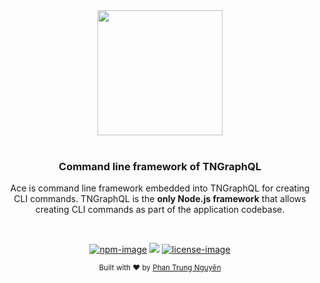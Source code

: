 <div align="center">
  <img src="https://phantrungnguyen.com/63026323.png" width="200px">
</div>

<br />

<div align="center">
  <h3>Command line framework of TNGraphQL</h3>
  <p> Ace is command line framework embedded into TNGraphQL for creating CLI commands.
   TNGraphQL is the <strong>only Node.js framework</strong>
   that allows creating CLI commands as part of the application codebase. </p>
</div>

<br />

<div align="center">

[![npm-image]][npm-url] ![][typescript-image] [![license-image]][license-url]

</div>

<div align="center">
  <sub>Built with ❤︎ by <a href="https://github.com/nguyenpl117">Phan Trung Nguyên</a>
</div>

[npm-image]: https://img.shields.io/npm/v/@tngraphql/console.svg?style=for-the-badge&logo=npm
[npm-url]: https://www.npmjs.com/package/@tngraphql/console

[typescript-image]: https://img.shields.io/badge/Typescript-294E80.svg?style=for-the-badge&logo=typescript

[license-url]: LICENSE.md
[license-image]: https://img.shields.io/npm/l/@tngraphql/illuminate?style=for-the-badge
